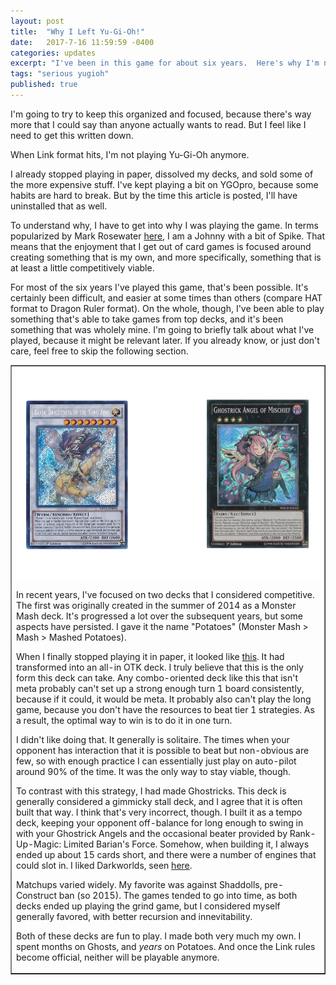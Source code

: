 ```yaml
---
layout: post
title:  "Why I Left Yu-Gi-Oh!"
date:   2017-7-16 11:59:59 -0400
categories: updates
excerpt: "I've been in this game for about six years.  Here's why I'm not anymore."
tags: "serious yugioh"
published: true
---
```


I'm going to try to keep this organized and focused, because there's way more that I could say than anyone actually wants to read.  But I feel like I need to get this written down.

When Link format hits, I'm not playing Yu-Gi-Oh anymore.

I already stopped playing in paper, dissolved my decks, and sold some of the more expensive stuff.  I've kept playing a bit on YGOpro, because some habits are hard to break.  But by the time this article is posted, I'll have uninstalled that as well.

To understand why, I have to get into why I was playing the game.  In terms popularized by Mark Rosewater <a href="http://magic.wizards.com/en/articles/archive/making-magic/timmy-johnny-and-spike-2002-03-08" target="_blank">here</a>, I am a Johnny with a bit of Spike.  That means that the enjoyment that I get out of card games is focused around creating something that is my own, and more specifically, something that is at least a little competitively viable.

For most of the six years I've played this game, that's been possible.  It's certainly been difficult, and easier at some times than others (compare HAT format to Dragon Ruler format).  On the whole, though, I've been able to play something that's able to take games from top decks, and it's been something that was wholely mine.  I'm going to briefly talk about what I've played, because it might be relevant later.  If you already know, or just don't care, feel free to skip the following section.


<table border="1">
<tr><td>

<img class="post" src="/resources/ghostplant.png">

<p>
In recent years, I've focused on two decks that I considered competitive.  The first was originally created in the summer of 2014 as a Monster Mash deck.  It's progressed a lot over the subsequent years, but some aspects have persisted.  I gave it the name "Potatoes" (Monster Mash > Mash > Mashed Potatoes).
</p><p>
When I finally stopped playing it in paper, it looked like <a href="https://1600hp.github.io/videos/2017/02/24/A-Farewell-To-Potatoes.html" target="_blank">this</a>.  It had transformed into an all-in OTK deck.  I truly believe that this is the only form this deck can take.  Any combo-oriented deck like this that isn't meta probably can't set up a strong enough turn 1 board consistently, because if it could, it would be meta.  It probably also can't play the long game, because you don't have the resources to beat tier 1 strategies.  As a result, the optimal way to win is to do it in one turn.
</p><p>
I didn't like doing that.  It generally is solitaire.  The times when your opponent has interaction that it is possible to beat but non-obvious are few, so with enough practice I can essentially just play on auto-pilot around 90% of the time.  It was the only way to stay viable, though.
</p><p>
To contrast with this strategy, I had made Ghostricks.  This deck is generally considered a gimmicky stall deck, and I agree that it is often built that way.  I think that's very incorrect, though.  I built it as a tempo deck, keeping your opponent off-balance for long enough to swing in with your Ghostrick Angels and the occasional beater provided by Rank-Up-Magic: Limited Barian's Force.  Somehow, when building it, I always ended up about 15 cards short, and there were a number of engines that could slot in.  I liked Darkworlds, seen <a href="https://www.youtube.com/watch?v=lm7_JxGbTU8" target="_blank">here</a>.
</p><p>
Matchups varied widely.  My favorite was against Shaddolls, pre-Construct ban (so 2015).  The games tended to go into time, as both decks ended up playing the grind game, but I considered myself generally favored, with better recursion and innevitability.
</p><p>
Both of these decks are fun to play.  I made both very much my own.  I spent months on Ghosts, and <em>years</em> on Potatoes.  And once the Link rules become official, neither will be playable anymore.
</p>

</td></tr>